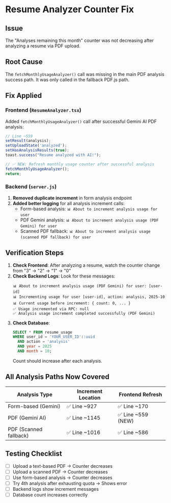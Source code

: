 # Resume Analyzer Counter Fix

## Issue
The "Analyses remaining this month" counter was not decreasing after analyzing a resume via PDF upload.

## Root Cause
The `fetchMonthlyUsageAnalyzer()` call was missing in the main PDF analysis success path. It was only called in the fallback PDF.js path.

## Fix Applied

### Frontend (`ResumeAnalyzer.tsx`)
Added `fetchMonthlyUsageAnalyzer()` call after successful Gemini AI PDF analysis:

```typescript
// Line ~559
setResult(analysis);
setUploadState('analyzed');
setHasAnalysisResults(true);
toast.success("Resume analyzed with AI!");

// ✅ NEW: Refresh monthly usage counter after successful analysis
fetchMonthlyUsageAnalyzer();
return;
```

### Backend (`server.js`)
1. **Removed duplicate increment** in form analysis endpoint
2. **Added better logging** for all analysis increment calls:
   - Form-based analysis: `📊 About to increment analysis usage for user`
   - PDF Gemini analysis: `📊 About to increment analysis usage (PDF Gemini) for user`
   - Scanned PDF fallback: `📊 About to increment analysis usage (scanned PDF fallback) for user`

## Verification Steps

1. **Check Frontend**: After analyzing a resume, watch the counter change from "3" → "2" → "1" → "0"
2. **Check Backend Logs**: Look for these messages:
   ```
   📊 About to increment analysis usage (PDF Gemini) for user: [user-id]
   📊 Incrementing usage for user [user-id], action: analysis, 2025-10
   📊 Current usage before increment: { count: 0, ... }
   ✅ Usage incremented via RPC: null
   ✅ Analysis usage increment completed successfully (PDF Gemini)
   ```
3. **Check Database**:
   ```sql
   SELECT * FROM resume_usage 
   WHERE user_id = 'YOUR_USER_ID'::uuid 
     AND action = 'analysis'
     AND year = 2025 
     AND month = 10;
   ```
   Count should increase after each analysis.

## All Analysis Paths Now Covered

| Analysis Type | Increment Location | Frontend Refresh |
|--------------|-------------------|------------------|
| Form-based (Gemini) | ✅ Line ~927 | ✅ Line ~170 |
| PDF (Gemini AI) | ✅ Line ~1145 | ✅ Line ~559 (NEW) |
| PDF (Scanned fallback) | ✅ Line ~1016 | ✅ Line ~586 |

## Testing Checklist

- [ ] Upload a text-based PDF → Counter decreases
- [ ] Upload a scanned PDF → Counter decreases
- [ ] Use form-based analysis → Counter decreases
- [ ] Try 4th analysis after exhausting quota → Shows error
- [ ] Backend logs show increment messages
- [ ] Database count increases correctly
